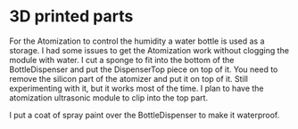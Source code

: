 # 3D printed parts

For the Atomization to control the humidity a water bottle is used as a storage. I had some issues to get the Atomization work without clogging the module with water.
I cut a sponge to fit into the bottom of the BottleDispenser and put the DispenserTop piece on top of it. You need to remove the silicon part of the atomizer and put it on top of it.
Still experimenting with it, but it works most of the time. I plan to have the atomization ultrasonic module to clip into the top part.

I put a coat of spray paint over the BottleDispenser to make it waterproof.